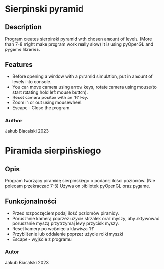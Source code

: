 # Sierpinski pyramid
## Description
Program creates sierpinski pyramid with chosen amount of levels. (More than 7-8 might make program work really slow)
It is using pyOpenGL and pygame libraries.
## Features
- Before opening a window with a pyramid simulation, put in amount of levels into console.
- You can move camera using arrow keys, rotate camera using mouse(to start rotating hold left mouse button).
- Reset camera positon with an 'R' key.
- Zoom in or out using mousewheel.
- Escape - Close the program.
### Author
Jakub Biadalski 2023

# Piramida sierpińskiego
## Opis
Program tworzący piramidę sierpińskiego o podanej ilości poziomów. (Nie polecam przekraczać 7-8)
Używa on bibliotek pyOpenGL oraz pygame.
## Funkcjonalności
- Przed rozpoczęciem podaj ilość poziomów piramidy.
- Poruszanie kamerą poprzez użycie strzałek oraz myszy, aby aktywować poruszanie myszą przytrzymaj lewy przycisk myszy.
- Reset kamery po wciśnięciu klawisza 'R'
- Przybliżenie lub oddalenie poprzez użycie rolki myszki
- Escape - wyjście z programu
### Autor
Jakub Biadalski 2023
